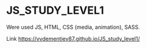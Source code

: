 # JS_STUDY_LEVEL1

Were used JS, HTML, CSS (media, animation), SASS.

Link https://vvdementiev87.github.io/JS_study_level1/
